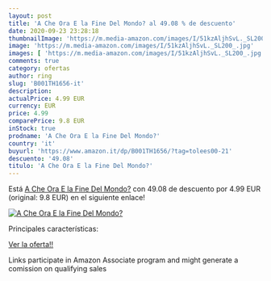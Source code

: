 ```yaml
---
layout: post
title: 'A Che Ora E la Fine Del Mondo? al 49.08 % de descuento'
date: 2020-09-23 23:28:18
thumbnailImage: 'https://m.media-amazon.com/images/I/51kzAljhSvL._SL200_.jpg'
image: 'https://m.media-amazon.com/images/I/51kzAljhSvL._SL200_.jpg'
images: [ 'https://m.media-amazon.com/images/I/51kzAljhSvL._SL200_.jpg' ]
comments: true
category: ofertas
author: ring
slug: 'B001TH1656-it'
description:
actualPrice: 4.99 EUR
currency: EUR
price: 4.99
comparePrice: 9.8 EUR
inStock: true
prodname: 'A Che Ora E la Fine Del Mondo?'
country: 'it'
buyurl: 'https://www.amazon.it/dp/B001TH1656/?tag=tolees00-21'
descuento: '49.08'
titulo: 'A Che Ora E la Fine Del Mondo?'
---
```


Está [A Che Ora E la Fine Del Mondo?](https://www.amazon.it/dp/B001TH1656/?tag=tolees00-21) con 49.08 de descuento por 4.99 EUR (original: 9.8 EUR) en el siguiente enlace!

[![A Che Ora E la Fine Del Mondo?](https://m.media-amazon.com/images/I/51kzAljhSvL._SL200_.jpg)](https://www.amazon.it/dp/B001TH1656/?tag=tolees00-21)

Principales características:


[Ver la oferta!!](https://www.amazon.it/dp/B001TH1656/?tag=tolees00-21)

Links participate in Amazon Associate program and might generate a comission on qualifying sales


